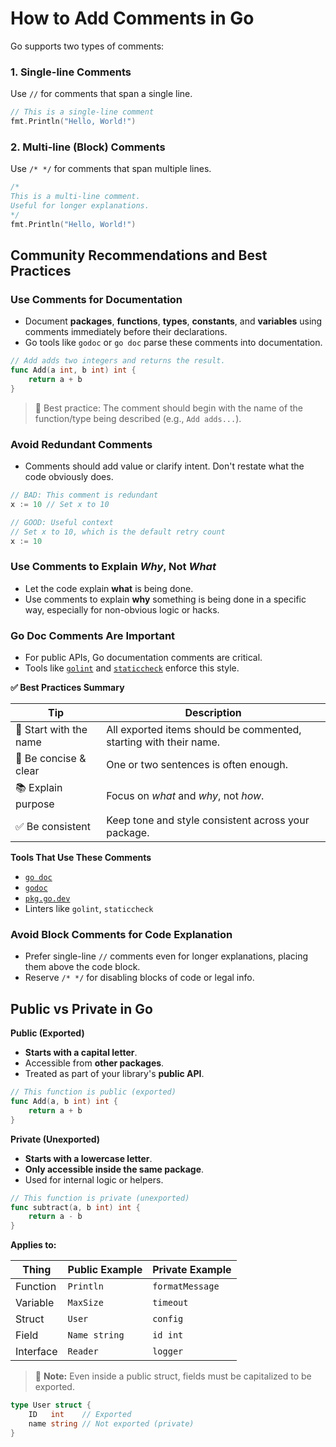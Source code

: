 # How to Add Comments in Go

Go supports two types of comments:

### 1. **Single-line Comments**

Use `//` for comments that span a single line.

```go
// This is a single-line comment
fmt.Println("Hello, World!")
```

### 2. **Multi-line (Block) Comments**

Use `/* */` for comments that span multiple lines.

```go
/*
This is a multi-line comment.
Useful for longer explanations.
*/
fmt.Println("Hello, World!")
```

## Community Recommendations and Best Practices

### Use Comments for Documentation

- Document **packages**, **functions**, **types**, **constants**, and **variables** using comments immediately before their declarations.
- Go tools like `godoc` or `go doc` parse these comments into documentation.

```go
// Add adds two integers and returns the result.
func Add(a int, b int) int {
    return a + b
}
```

> 📌 Best practice: The comment should begin with the name of the function/type being described (e.g., `Add adds...`).

### Avoid Redundant Comments

- Comments should add value or clarify intent. Don't restate what the code obviously does.

```go
// BAD: This comment is redundant
x := 10 // Set x to 10

// GOOD: Useful context
// Set x to 10, which is the default retry count
x := 10
```

### Use Comments to Explain _Why_, Not _What_

- Let the code explain **what** is being done.
- Use comments to explain **why** something is being done in a specific way, especially for non-obvious logic or hacks.

### Go Doc Comments Are Important

- For public APIs, Go documentation comments are critical.
- Tools like [`golint`](https://github.com/golang/lint) and [`staticcheck`](https://staticcheck.io/) enforce this style.

**✅ Best Practices Summary**

| Tip                    | Description                                                       |
| ---------------------- | ----------------------------------------------------------------- |
| 🧱 Start with the name | All exported items should be commented, starting with their name. |
| 🧠 Be concise & clear  | One or two sentences is often enough.                             |
| 📚 Explain purpose     | Focus on _what_ and _why_, not _how_.                             |
| ✅ Be consistent       | Keep tone and style consistent across your package.               |

**Tools That Use These Comments**

- [`go doc`](https://pkg.go.dev/cmd/go#hdr-Show_documentation_for_package_or_symbol)
- [`godoc`](https://pkg.go.dev/golang.org/x/tools/cmd/godoc)
- [`pkg.go.dev`](https://pkg.go.dev/)
- Linters like `golint`, `staticcheck`

### Avoid Block Comments for Code Explanation

- Prefer single-line `//` comments even for longer explanations, placing them above the code block.
- Reserve `/* */` for disabling blocks of code or legal info.

## Public vs Private in Go

**Public (Exported)**

- **Starts with a capital letter**.
- Accessible from **other packages**.
- Treated as part of your library's **public API**.

```go
// This function is public (exported)
func Add(a, b int) int {
    return a + b
}
```

**Private (Unexported)**

- **Starts with a lowercase letter**.
- **Only accessible inside the same package**.
- Used for internal logic or helpers.

```go
// This function is private (unexported)
func subtract(a, b int) int {
    return a - b
}
```

**Applies to:**

| Thing     | Public Example | Private Example |
| --------- | -------------- | --------------- |
| Function  | `Println`      | `formatMessage` |
| Variable  | `MaxSize`      | `timeout`       |
| Struct    | `User`         | `config`        |
| Field     | `Name string`  | `id int`        |
| Interface | `Reader`       | `logger`        |

> 📌 **Note:** Even inside a public struct, fields must be capitalized to be exported.

```go
type User struct {
    ID   int    // Exported
    name string // Not exported (private)
}
```
